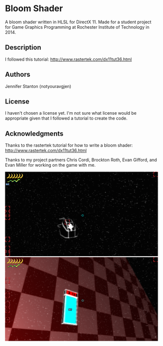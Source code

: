 # Bloom Shader

A bloom shader written in HLSL for DirectX 11. Made for a student project for Game Graphics Programming at Rochester Institute of Technology in 2014.

## Description

I followed this tutorial: http://www.rastertek.com/dx11tut36.html

## Authors

Jennifer Stanton (notyouravgjen)

## License

I haven't chosen a license yet. I'm not sure what license would be appropriate given that I followed a tutorial to create the code.

## Acknowledgments

Thanks to the rastertek tutorial for how to write a bloom shader: http://www.rastertek.com/dx11tut36.html

Thanks to my project partners Chris Cordi, Brockton Roth, Evan Gifford, and Evan Miller for working on the game with me.

![screenshot1](https://github.com/notyouravgjen/bloom-shader/blob/master/image1.png?raw=true)
![screenshot2](https://github.com/notyouravgjen/bloom-shader/blob/master/image2.png?raw=true)

